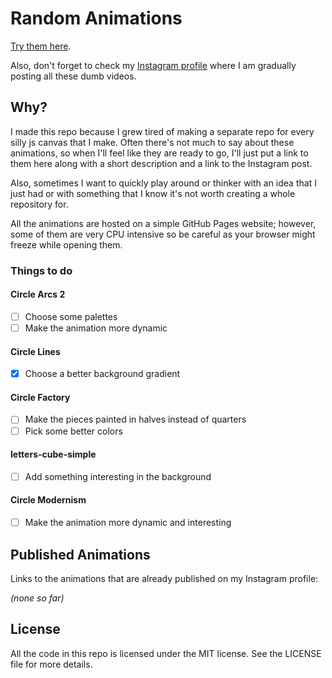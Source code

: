 # Random Animations

[Try them here](https://lorossi.github.io/random-animations).

Also, don't forget to check my [Instagram profile](https://www.instagram.com/lorossi97/) where I am gradually posting all these dumb videos.

## Why?

I made this repo because I grew tired of making a separate repo for every silly js canvas that I make.
Often there's not much to say about these animations, so when I'll feel like they are ready to go, I'll just put a link to them here along with a short description and a link to the Instagram post.

Also, sometimes I want to quickly play around or thinker with an idea that I just had or with something that I know it's not worth creating a whole repository for.

All the animations are hosted on a simple GitHub Pages website; however, some of them are very CPU intensive so be careful as your browser might freeze while opening them.

### Things to do

#### Circle Arcs 2

- [ ] Choose some palettes
- [ ] Make the animation more dynamic

#### Circle Lines

- [x] Choose a better background gradient

#### Circle Factory

- [ ] Make the pieces painted in halves instead of quarters
- [ ] Pick some better colors

#### letters-cube-simple

- [ ] Add something interesting in the background

#### Circle Modernism

- [ ] Make the animation more dynamic and interesting

## Published Animations

Links to the animations that are already published on my Instagram profile:

*(none so far)*

## License

All the code in this repo is licensed under the MIT license. See the LICENSE file for more details.
